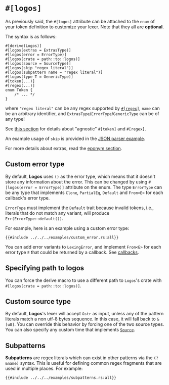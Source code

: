 # `#[logos]`

As previously said, the `#[logos]` attribute can be attached to the `enum`
of your token definition to customize your lexer. Note that they all are
**optional**.

The syntax is as follows:

```rust,no_run,no_playground
#[derive(Logos)]
#[logos(extras = ExtrasType)]
#[logos(error = ErrorType)]
#[logos(crate = path::to::logos)]
#[logos(source = SourceType)]
#[logos(skip "regex literal")]
#[logos(subpattern name = "regex literal")]
#[logos(type T = GenericType)]
#[token(...)]
#[regex(...)]
enum Token {
    /* ... */
}
```

where `"regex literal"` can be any regex supported by
[`#[regex]`](../common-regex,md), `name` can be an arbitrary identifier, and `ExtrasType`/`ErrorType`/`GenericType` can be of any type!

See [this section](../token_and_regex.md#agnostic) for details about "agnostic" `#[token]` and `#[regex]`.

An example usage of `skip` is provided in the [JSON parser example](../examples/json.md).

For more details about extras, read the [eponym section](../extras.md).

## Custom error type

By default, **Logos** uses `()` as the error type, which means that it
doesn't store any information about the error.
This can be changed by using `#[logos(error = ErrorType)]` attribute on the enum.
The type `ErrorType` can be any type that implements `Clone`, `PartialEq`,
`Default` and `From<E>` for each callback's error type.

`ErrorType` must implement the `Default` trait because invalid tokens, i.e.,
literals that do not match any variant, will produce `Err(ErrorType::default())`.

For example, here is an example using a custom error type:

```rust,no_run,noplayground
{{#include ../../../examples/custom_error.rs:all}}
```

You can add error variants to `LexingError`,
and implement `From<E>` for each error type `E` that could
be returned by a callback. See [callbacks](../callbacks.md).

## Specifying path to logos

You can force the derive macro to use a different path to `Logos`'s crate
with `#[logos(crate = path::to::logos)]`.

## Custom source type

By default, **Logos**'s lexer will accept `&str` as input, unless any of the
pattern literals match a non utf-8 bytes sequence. In this case, it will fall
back to `&[u8]`. You can override this behavior by forcing one of the two
source types. You can also specify any custom time that implements
[`Source`](https://docs.rs/logos/latest/logos/source/trait.Source.html).

## Subpatterns

**Subpatterns** are regex literals which can exist in other patterns via the `(?&name)` syntax. This is useful for defining common regex fragments that are used in multiple places. For example:

```rust,no_run,no_playground
{{#include ../../../examples/subpatterns.rs:all}}
```